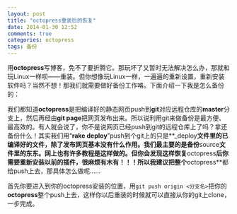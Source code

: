 ```yaml
---
layout: post
title: "octopress重装后的恢复"
date: 2014-01-30 12:52
comments: true
categories: octopress
tags: 备份
---
```

用**octopress**写博客，免不了要折腾它。那玩坏了又暂时无法解决怎么办，那就和玩Linux一样呗——重装。但你想像玩Linux一样，一遍遍的重新设置，重新安装软件吗？当然不想！那我们就需要做好备份工作咯。下面介绍一下我是怎么备份的：

我们都知道**octopress**是把编译好的静态网页push到**git**对应远程仓库的**master**分支上，然后再经由**git page**把网页发布出来。所以说利用git来做备份是最方便、最高效的。有人就会说了，你不是说网页已经push到git的远程仓库上了吗？拿还备份什么！其实我们用“**rake deploy**”push到个git上的只是**_deploy**文件里的已编译好的文件，除了发布网页基本没有什么作用。我们最主要的是备份**source**文件里的东东。网上也有许多教程是这样做的。但你会发现这样恢复**octopress**后你需要重新安装以前的插件，很麻烦有木有！！！所以我建议把整个**octopress**都给push上去，那具体怎么做呢……

首先你要进入到你的octopress安装的位置，用`git push origin <分支名>`把你的**octopress**整个push上去，这样你以后重装的时候就可以直接从你的git上clone，一步完成。